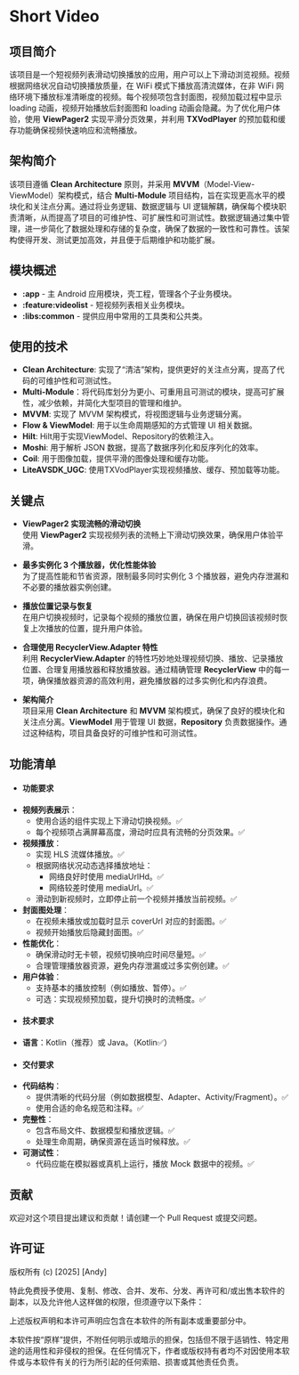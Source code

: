 # Short Video

## 项目简介

该项目是一个短视频列表滑动切换播放的应用，用户可以上下滑动浏览视频。视频根据网络状况自动切换播放质量，在 WiFi 模式下播放高清流媒体，在非 WiFi 网络环境下播放标准清晰度的视频。每个视频项包含封面图，视频加载过程中显示 loading 动画，视频开始播放后封面图和 loading 动画会隐藏。为了优化用户体验，使用 **ViewPager2** 实现平滑分页效果，并利用 **TXVodPlayer** 的预加载和缓存功能确保视频快速响应和流畅播放。

## 架构简介

该项目遵循 **Clean Architecture** 原则，并采用 **MVVM**（Model-View-ViewModel）架构模式，结合 **Multi-Module** 项目结构，旨在实现更高水平的模块化和关注点分离。通过将业务逻辑、数据逻辑与 UI 逻辑解耦，确保每个模块职责清晰，从而提高了项目的可维护性、可扩展性和可测试性。数据逻辑通过集中管理，进一步简化了数据处理和存储的复杂度，确保了数据的一致性和可靠性。该架构使得开发、测试更加高效，并且便于后期维护和功能扩展。

## 模块概述

- **:app** - 主 Android 应用模块，壳工程，管理各个子业务模块。
- **:feature:videolist** - 短视频列表相关业务模块。
- **:libs:common** - 提供应用中常用的工具类和公共类。

## 使用的技术

- **Clean Architecture**: 实现了“清洁”架构，提供更好的关注点分离，提高了代码的可维护性和可测试性。
- **Multi-Module**：将代码库划分为更小、可重用且可测试的模块，提高可扩展性，减少依赖，并简化大型项目的管理和维护。
- **MVVM**: 实现了 MVVM 架构模式，将视图逻辑与业务逻辑分离。
- **Flow & ViewModel**: 用于以生命周期感知的方式管理 UI 相关数据。
- **Hilt**: Hilt用于实现ViewModel、Repository的依赖注入。
- **Moshi**: 用于解析 JSON 数据，提高了数据序列化和反序列化的效率。
- **Coil**: 用于图像加载，提供平滑的图像处理和缓存功能。
- **LiteAVSDK_UGC**: 使用TXVodPlayer实现视频播放、缓存、预加载等功能。

## 关键点

- **ViewPager2 实现流畅的滑动切换**  
  使用 **ViewPager2** 实现视频列表的流畅上下滑动切换效果，确保用户体验平滑。

- **最多实例化 3 个播放器，优化性能体验**  
  为了提高性能和节省资源，限制最多同时实例化 3 个播放器，避免内存泄漏和不必要的播放器实例创建。

- **播放位置记录与恢复**  
  在用户切换视频时，记录每个视频的播放位置，确保在用户切换回该视频时恢复上次播放的位置，提升用户体验。

- **合理使用 RecyclerView.Adapter 特性**  
  利用 **RecyclerView.Adapter** 的特性巧妙地处理视频切换、播放、记录播放位置、合理复用播放器和释放播放器。通过精确管理 **RecyclerView** 中的每一项，确保播放器资源的高效利用，避免播放器的过多实例化和内存浪费。

- **架构简介**  
  项目采用 **Clean Architecture** 和 **MVVM** 架构模式，确保了良好的模块化和关注点分离。**ViewModel** 用于管理 UI 数据，**Repository** 负责数据操作。通过这种结构，项目具备良好的可维护性和可测试性。

## 功能清单
- #### 功能要求
- **视频列表展示**：
    - 使用合适的组件实现上下滑动切换视频。✅
    - 每个视频项占满屏幕高度，滑动时应具有流畅的分页效果。✅
- **视频播放**：
    - 实现 HLS 流媒体播放。✅
    - 根据网络状况动态选择播放地址：
        - 网络良好时使用 mediaUrlHd。✅
        - 网络较差时使用 mediaUrl。✅
    - 滑动到新视频时，立即停止前一个视频并播放当前视频。✅
- **封面图处理**：
    - 在视频未播放或加载时显示 coverUrl 对应的封面图。✅
    - 视频开始播放后隐藏封面图。✅
- **性能优化**：
    - 确保滑动时无卡顿，视频切换响应时间尽量短。✅
    - 合理管理播放器资源，避免内存泄漏或过多实例创建。✅
- **用户体验**：
    - 支持基本的播放控制（例如播放、暂停）。✅
    - 可选：实现视频预加载，提升切换时的流畅度。✅
- #### 技术要求
- **语言**：Kotlin（推荐）或 Java。（Kotlin✅）
- #### 交付要求
- **代码结构**：
    - 提供清晰的代码分层（例如数据模型、Adapter、Activity/Fragment）。✅
    - 使用合适的命名规范和注释。✅
- **完整性**：
    - 包含布局文件、数据模型和播放逻辑。✅
    - 处理生命周期，确保资源在适当时候释放。✅
- **可测试性**：
    - 代码应能在模拟器或真机上运行，播放 Mock 数据中的视频。✅

## 贡献

欢迎对这个项目提出建议和贡献！请创建一个 Pull Request 或提交问题。

## 许可证

版权所有 (c) [2025] [Andy]

特此免费授予使用、复制、修改、合并、发布、分发、再许可和/或出售本软件的副本，以及允许他人这样做的权限，但须遵守以下条件：

上述版权声明和本许可声明应包含在本软件的所有副本或重要部分中。

本软件按“原样”提供，不附任何明示或暗示的担保，包括但不限于适销性、特定用途的适用性和非侵权的担保。在任何情况下，作者或版权持有者均不对因使用本软件或与本软件有关的行为所引起的任何索赔、损害或其他责任负责。


